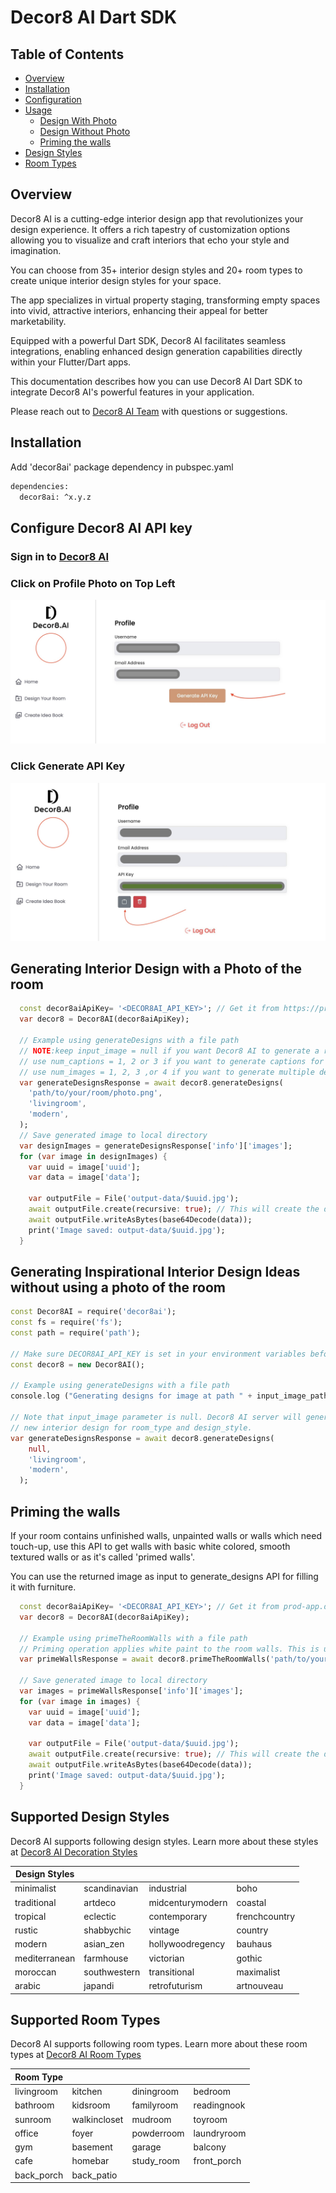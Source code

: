 # Decor8 AI Dart SDK

## Table of Contents
- [Overview](#dart-sdk-overview)
- [Installation](#installation)
- [Configuration](#configure-sdk)
- [Usage](#using-this-sdk)
  - [Design With Photo](#design-with-photo)
  - [Design Without Photo](#design-without-photo)
  - [Priming the walls](#prime-the-walls)
- [Design Styles](#design-styles)
- [Room Types](#room-types)


## <a id="dart-sdk-overview"></a>Overview

Decor8 AI is a cutting-edge interior design app that revolutionizes your design experience. It offers a rich tapestry of customization options allowing you to visualize and craft interiors that echo your style and imagination. 

You can choose from 35+ interior design styles and 20+ room types to create unique interior design styles for your space.

The app specializes in virtual property staging, transforming empty spaces into vivid, attractive interiors, enhancing their appeal for better marketability. 

Equipped with a powerful Dart SDK, Decor8 AI facilitates seamless integrations, enabling enhanced design generation capabilities directly within your Flutter/Dart apps. 

This documentation describes how you can use Decor8 AI Dart SDK to integrate Decor8 AI's powerful features in your application. 

Please reach out to [Decor8 AI Team](mailto:decor8@immex.tech) with questions or suggestions.

## <a id="installation"></a>Installation

Add 'decor8ai' package dependency in pubspec.yaml

```bash
dependencies:
  decor8ai: ^x.y.z
```

## <a id="configure-sdk"></a>Configure Decor8 AI API key

### Sign in to [Decor8 AI](https://prod-app.decor8.ai)

### Click on Profile Photo on Top Left

![](https://github.com/immex-tech/decor8ai-sdk/blob/main/media/step_1.jpg?raw=true)

### Click Generate API Key
![](https://github.com/immex-tech/decor8ai-sdk/blob/main/media/step_2.jpg?raw=true)

## <a id="design-with-photo"> Generating Interior Design with a Photo of the room

```Dart
  const decor8aiApiKey= '<DECOR8AI_API_KEY>'; // Get it from https://prod-app.decor8.ai -> Profile
  var decor8 = Decor8AI(decor8aiApiKey);

  // Example using generateDesigns with a file path
  // NOTE:keep input_image = null if you want Decor8 AI to generate a random design style for given room type
  // use num_captions = 1, 2 or 3 if you want to generate captions for the design images
  // use num_images = 1, 2, 3 ,or 4 if you want to generate multiple design images
  var generateDesignsResponse = await decor8.generateDesigns(
    'path/to/your/room/photo.png',
    'livingroom',
    'modern',
  );
  // Save generated image to local directory
  var designImages = generateDesignsResponse['info']['images'];
  for (var image in designImages) {
    var uuid = image['uuid'];
    var data = image['data'];

    var outputFile = File('output-data/$uuid.jpg');
    await outputFile.create(recursive: true); // This will create the directory if it does not exist
    await outputFile.writeAsBytes(base64Decode(data));
    print('Image saved: output-data/$uuid.jpg');
  }
```


## <a id="design-without-photo"> Generating Inspirational Interior Design Ideas without using a photo of the room

```Dart
const Decor8AI = require('decor8ai');
const fs = require('fs');
const path = require('path');

// Make sure DECOR8AI_API_KEY is set in your environment variables before running this script
const decor8 = new Decor8AI();

// Example using generateDesigns with a file path
console.log ("Generating designs for image at path " + input_image_path);

// Note that input_image parameter is null. Decor8 AI server will generate a 
// new interior design for room_type and design_style.
var generateDesignsResponse = await decor8.generateDesigns(
    null,
    'livingroom',
    'modern',
  );
  ```

## <a id="prime-the-walls">Priming the walls

If your room contains unfinished walls, unpainted walls or walls which need touch-up, use this API to get walls with basic white colored, smooth textured walls or as it's called 'primed walls'. 

You can use the returned image as input to generate_designs API for filling it with furniture. 

```Dart
  const decor8aiApiKey= '<DECOR8AI_API_KEY>'; // Get it from prod-app.decor8.ai -> Profile
  var decor8 = Decor8AI(decor8aiApiKey);

  // Example using primeTheRoomWalls with a file path
  // Priming operation applies white paint to the room walls. This is useful if the input image has dark walls or unfinished walls.
  var primeWallsResponse = await decor8.primeTheRoomWalls('path/to/your/image.jpg');

  // Save generated image to local directory
  var images = primeWallsResponse['info']['images'];
  for (var image in images) {
    var uuid = image['uuid'];
    var data = image['data'];

    var outputFile = File('output-data/$uuid.jpg');
    await outputFile.create(recursive: true); // This will create the directory if it does not exist
    await outputFile.writeAsBytes(base64Decode(data));
    print('Image saved: output-data/$uuid.jpg');
  }

```

## <a id="design-styles"> Supported Design Styles

Decor8 AI supports following design styles. Learn more about these styles at [Decor8 AI Decoration Styles](https://www.decor8.ai/interior-decoration-styles/)

| **Design Styles**           |                    |                    |                    |
|---------------------|--------------------|--------------------|--------------------|
| minimalist          | scandinavian       | industrial         | boho               |
| traditional         | artdeco            | midcenturymodern   | coastal            |
| tropical            | eclectic           | contemporary       | frenchcountry      |
| rustic              | shabbychic         | vintage            | country            |
| modern              | asian_zen          | hollywoodregency   | bauhaus            |
| mediterranean       | farmhouse          | victorian          | gothic             |
| moroccan            | southwestern       | transitional       | maximalist         |
| arabic              | japandi            | retrofuturism      | artnouveau         |

## <a id="room-types"> Supported Room Types
Decor8 AI supports following room types. Learn more about these room types at [Decor8 AI Room Types](https://www.decor8.ai/rooms)

| **Room Type**  |               |               |               |
|----------------|---------------|---------------|---------------|
| livingroom     | kitchen       | diningroom    | bedroom       |
| bathroom       | kidsroom      | familyroom    | readingnook   |
| sunroom        | walkincloset  | mudroom       | toyroom       |
| office         | foyer         | powderroom    | laundryroom   |
| gym            | basement      | garage        | balcony       |
| cafe           | homebar       | study_room    | front_porch   |
| back_porch     | back_patio    |               |               |


